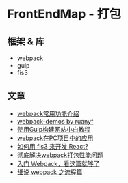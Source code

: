 # FrontEndMap - 打包

## 框架 & 库

- webpack
- gulp
- fis3

## 文章

- [webpack常用功能介绍](https://segmentfault.com/a/1190000004172052)
- [webpack-demos by ruanyf](https://github.com/ruanyf/webpack-demos)
- [使用Gulp构建网站小白教程](https://www.h5jun.com/post/gulp-build.html)
- [webpack在PC项目中的应用](https://github.com/icepy/none-writing/issues/25)
- [如何用 fis3 来开发 React?](http://fex.baidu.com/blog/2016/04/develop-react-with-fis3/)
- [彻底解决webpack打包性能问题](https://zhuanlan.zhihu.com/p/21748318)
- [入门 Webpack，看这篇就够了](https://segmentfault.com/a/1190000006178770#articleHeader5)
- [细说 webpack 之流程篇](http://taobaofed.org/blog/2016/09/09/webpack-flow/)